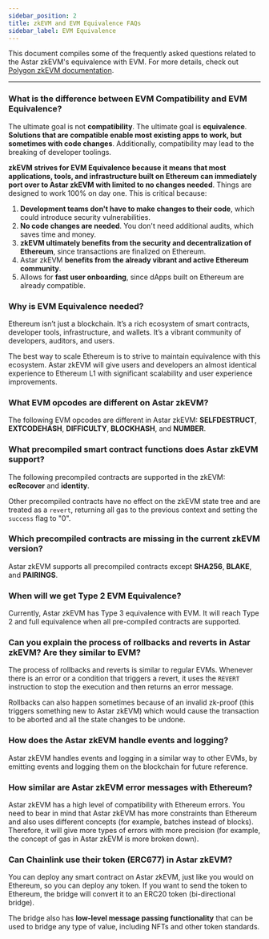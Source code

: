 ```yaml
---
sidebar_position: 2
title: zkEVM and EVM Equivalence FAQs
sidebar_label: EVM Equivalence
---
```


This document compiles some of the frequently asked questions related to the Astar zkEVM's equivalence with EVM. For more details, check out [Polygon zkEVM documentation](https://wiki.polygon.technology/docs/category/zkevm-protocol/).

---

### What is the difference between EVM Compatibility and EVM Equivalence?

The ultimate goal is not **compatibility**. The ultimate goal is **equivalence**. **Solutions that are compatible enable most existing apps to work, but sometimes with code changes**. Additionally, compatibility may lead to the breaking of developer toolings.

**zkEVM strives for EVM Equivalence because it means that most applications, tools, and infrastructure built on Ethereum can immediately port over to Astar zkEVM with limited to no changes needed**. Things are designed to work 100% on day one. This is critical because:

1. **Development teams don't have to make changes to their code**, which could introduce security vulnerabilities.
2. **No code changes are needed**. You don't need additional audits, which saves time and money. 
3. **zkEVM ultimately benefits from the security and decentralization of Ethereum**, since transactions are finalized on Ethereum.
4. Astar zkEVM **benefits from the already vibrant and active Ethereum community**.
5. Allows for **fast user onboarding**, since dApps built on Ethereum are already compatible.

### Why is EVM Equivalence needed?

Ethereum isn’t just a blockchain. It’s a rich ecosystem of smart contracts, developer tools, infrastructure, and wallets. It’s a vibrant community of developers, auditors, and users.

The best way to scale Ethereum is to strive to maintain equivalence with this ecosystem. Astar zkEVM will give users and developers an almost identical experience to Ethereum L1 with significant scalability and user experience improvements.

### What EVM opcodes are different on Astar zkEVM?

The following EVM opcodes are different in Astar zkEVM: **SELFDESTRUCT**, **EXTCODEHASH**, **DIFFICULTY**, **BLOCKHASH**, and **NUMBER**.

### What precompiled smart contract functions does Astar zkEVM support?

The following precompiled contracts are supported in the zkEVM: **ecRecover** and **identity**.

Other precompiled contracts have no effect on the zkEVM state tree and are treated as a `revert`, returning all gas to the previous context and setting the `success` flag to "0".

### Which precompiled contracts are missing in the current zkEVM version?

Astar zkEVM supports all precompiled contracts except **SHA256**, **BLAKE**, and **PAIRINGS**.

### When will we get Type 2 EVM Equivalence?

Currently, Astar zkEVM has Type 3 equivalence with EVM. It will reach Type 2 and full equivalence when all pre-compiled contracts are supported.

### Can you explain the process of rollbacks and reverts in Astar zkEVM? Are they similar to EVM?

The process of rollbacks and reverts is similar to regular EVMs. Whenever there is an error or a condition that triggers a revert, it uses the `REVERT` instruction to stop the execution and then returns an error message.

Rollbacks can also happen sometimes because of an invalid zk-proof (this triggers something new to Astar zkEVM) which would cause the transaction to be aborted and all the state changes to be undone.

### How does the Astar zkEVM handle events and logging?

Astar zkEVM handles events and logging in a similar way to other EVMs, by emitting events and logging them on the blockchain for future reference.

### How similar are Astar zkEVM error messages with Ethereum?

Astar zkEVM has a high level of compatibility with Ethereum errors. You need to bear in mind that Astar zkEVM has more constraints than Ethereum and also uses different concepts (for example, batches instead of blocks). Therefore, it will give more types of errors with more precision (for example, the concept of gas in Astar zkEVM is more broken down).

### Can Chainlink use their token (ERC677) in Astar zkEVM?

You can deploy any smart contract on Astar zkEVM, just like you would on Ethereum, so you can deploy any token. If you want to send the token to Ethereum, the bridge will convert it to an ERC20 token (bi-directional bridge).

The bridge also has **low-level message passing functionality** that can be used to bridge any type of value, including NFTs and other token standards.
